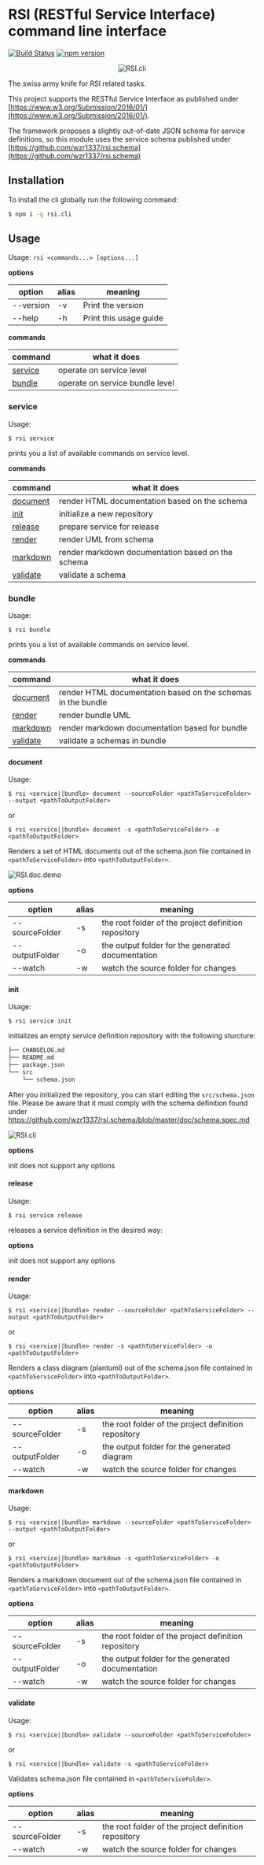 # RSI (RESTful Service Interface) command line interface

[![Build Status](https://travis-ci.com/wzr1337/rsi.cli.svg?branch=master)](https://travis-ci.com/wzr1337/rsi.cli)
[![npm version](https://badge.fury.io/js/rsi.cli.svg)](https://badge.fury.io/js/rsi.cli)

<center>

![RSI.cli](https://raw.githubusercontent.com/wzr1337/rsi.cli/master/assets/logo.png)

</center>

The swiss army knife for RSI related tasks.

This project supports the RESTful Service Interface as published under [https://www.w3.org/Submission/2016/01/](https://www.w3.org/Submission/2016/01/).

The framework proposes a slightly out-of-date JSON schema for service definitions, so this module uses the service schema published under [https://github.com/wzr1337/rsi.schema](https://github.com/wzr1337/rsi.schema)

## Installation

To install the cli globally run the following command:

```bash
$ npm i -g rsi.cli
```


## Usage

Usage: `rsi <commands...> [options...]`

**options**

  | option          | alias | meaning                                                 |
  | --------------- | ----- |-------------------------------------------------------- |
  | --version       | -v    | Print the version                                       |
  | --help          | -h    | Print this usage guide                                  |

**commands**

  | command                       | what it does                                                    |
  | ----------------------------- | --------------------------------------------------------------- |
  | [service](#service)           | operate on service level                                        |
  | [bundle](#bundle)             | operate on service bundle level                                 |

### <a name="service"></a>service

  Usage:
  
  `$ rsi service`

  prints you a list of available commands on service level.

**commands**

  | command                       | what it does                                                    |
  | ----------------------------- | --------------------------------------------------------------- |
  | [document](#service.document) | render HTML documentation based on the schema                   |
  | [init](#service.init)         | initialize a new repository                                     |
  | [release](#service.release)   | prepare service for release                                     |
  | [render](#service.render)     | render UML from schema                                          |
  | [markdown](#service.markdown) | render markdown documentation based on the schema               |
  | [validate](#service.validate) | validate a schema                                               |

  ### <a name="bundle"></a>bundle

  Usage:
  
  `$ rsi bundle`

  prints you a list of available commands on service level.

**commands**

  | command                       | what it does                                                    |
  | ----------------------------- | --------------------------------------------------------------- |
  | [document](#service.document) | render HTML documentation based on the schemas in the bundle    |
  | [render](#service.render)     | render bundle UML                                               |
  | [markdown](#service.markdown) | render markdown documentation based for bundle                  |
  | [validate](#service.validate) | validate a schemas in bundle                                    |


#### <a name="service.document"></a>document

  Usage:
  
  `$ rsi <service||bundle> document --sourceFolder <pathToServiceFolder> --output <pathToOutputFolder>`

  or

  `$ rsi <service||bundle> document -s <pathToServiceFolder> -o <pathToOutputFolder>`
  
  Renders a set of HTML documents out of the schema.json file contained in `<pathToServiceFolder>` into `<pathToOutputFolder>`.

  ![RSI.doc.demo](https://raw.githubusercontent.com/wzr1337/rsi.cli/master/assets/rsi.docu.demo.gif)

**options**

  | option          | alias | meaning                                                 |
  | --------------- | ----- | ------------------------------------------------------- |
  | --sourceFolder  | -s    | the root folder of the project definition repository    |
  | --outputFolder  | -o    | the output folder for the generated documentation       |
  | --watch         | -w    | watch the source folder for changes                     |

#### <a name="service.init"></a>init

  Usage: 
  
  `$ rsi service init`
  
  initializes an empty service definition repository with the following sturcture:

  ```bash
  ├── CHANGELOG.md
  ├── README.md
  ├── package.json
  └── src
      └── schema.json
  ```

  After you initialized the repository, you can start editing the `src/schema.json` file. Please be aware that it must comply with the
  schema definition found under <https://github.com/wzr1337/rsi.schema/blob/master/doc/schema.spec.md>

  ![RSI.cli](https://raw.githubusercontent.com/wzr1337/rsi.cli/master/assets/rsi.cli.gif)

**options**

  init does not support any options

#### <a name="service.release"></a>release

  Usage:
  
  `$ rsi service release`
  
  releases a service definition in the desired way:

**options**

  init does not support any options

#### <a name="service.render"></a>render

  Usage:
  
  `$ rsi <service||bundle> render --sourceFolder <pathToServiceFolder> --output <pathToOutputFolder>`

  or

  `$ rsi <service||bundle> render -s <pathToServiceFolder> -o <pathToOutputFolder>`
  
  Renders a class diagram (plantuml) out of the schema.json file contained in `<pathToServiceFolder>` into `<pathToOutputFolder>`.

**options**

  | option          | alias | meaning                                                 |
  | --------------- | ----- | ------------------------------------------------------- |
  | --sourceFolder  | -s    | the root folder of the project definition repository    |
  | --outputFolder  | -o    | the output folder for the generated diagram             |
  | --watch         | -w    | watch the source folder for changes                     |
  
#### <a name="service.markdown"></a>markdown

  Usage:
  
  `$ rsi <service||bundle> markdown --sourceFolder <pathToServiceFolder> --output <pathToOutputFolder>`

  or

  `$ rsi <service||bundle> markdown -s <pathToServiceFolder> -o <pathToOutputFolder>`
  
  Renders a markdown document out of the schema.json file contained in `<pathToServiceFolder>` into `<pathToOutputFolder>`.

**options**

  | option          | alias | meaning                                                 |
  | --------------- | ----- | ------------------------------------------------------- |
  | --sourceFolder  | -s    | the root folder of the project definition repository    |
  | --outputFolder  | -o    | the output folder for the generated documentation       |
  | --watch         | -w    | watch the source folder for changes                     |

#### <a name="service.validate"></a>validate

  Usage:
  
  `$ rsi <service||bundle> validate --sourceFolder <pathToServiceFolder>`

  or

  `$ rsi <service||bundle> validate -s <pathToServiceFolder>`
  
  Validates schema.json file contained in `<pathToServiceFolder>`.

**options**

  | option          | alias | meaning                                                 |
  | --------------- | ----- | ------------------------------------------------------- |
  | --sourceFolder  | -s    | the root folder of the project definition repository    |
  | --watch         | -w    | watch the source folder for changes                     |

